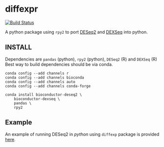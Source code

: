 # diffexpr # 
[![Build Status](https://travis-ci.org/wckdouglas/diffexpr.svg?branch=master)](https://travis-ci.org/wckdouglas/diffexpr)

A python package using ```rpy2``` to port [DESeq2](https://bioconductor.org/packages/release/bioc/html/DESeq2.html) and [DEXSeq](https://bioconductor.org/packages/release/bioc/html/DEXSeq.html) into python.

## INSTALL ##
Dependencies are ```pandas``` (python), ```rpy2``` (python), ```DESeq2``` (R) and ```DEXSeq``` (R)
Best way to build dependencies should be via conda. 

```
conda config --add channels r
conda config --add channels bioconda
conda config --add channels auto
conda config --add channels conda-forge

conda install bioconductor-deseq2 \
    bioconductor-dexseq \
    pandas \
    rpy2 
```

## Example ##
An example of running DESeq2 in *python* using ```diffexp``` package is provided [here](https://github.com/wckdouglas/diffexp/blob/master/example/deseq_example.ipynb).

